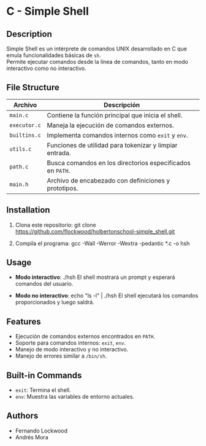 # C - Simple Shell

## Description

Simple Shell es un intérprete de comandos UNIX desarrollado en C que emula funcionalidades básicas de `sh`.  
Permite ejecutar comandos desde la línea de comandos, tanto en modo interactivo como no interactivo.

## File Structure

| Archivo            | Descripción                                           |
|--------------------|-------------------------------------------------------|
| `main.c`           | Contiene la función principal que inicia el shell.    |
| `executor.c`       | Maneja la ejecución de comandos externos.             |
| `builtins.c`       | Implementa comandos internos como `exit` y `env`.     |
| `utils.c`          | Funciones de utilidad para tokenizar y limpiar entrada. |
| `path.c`           | Busca comandos en los directorios especificados en `PATH`. |
| `main.h`           | Archivo de encabezado con definiciones y prototipos.  |

## Installation

1. Clona este repositorio:
   git clone https://github.com/flockwood/holbertonschool-simple_shell.git

2. Compila el programa:
   gcc -Wall -Werror -Wextra -pedantic *.c -o hsh

## Usage

- **Modo interactivo**:
  ./hsh
  El shell mostrará un prompt y esperará comandos del usuario.

- **Modo no interactivo**:
  echo "ls -l" | ./hsh
  El shell ejecutará los comandos proporcionados y luego saldrá.

## Features

- Ejecución de comandos externos encontrados en `PATH`.
- Soporte para comandos internos: `exit`, `env`.
- Manejo de modo interactivo y no interactivo.
- Manejo de errores similar a `/bin/sh`.

## Built-in Commands

- `exit`: Termina el shell.
- `env`: Muestra las variables de entorno actuales.

## Authors

- Fernando Lockwood  
- Andrés Mora

